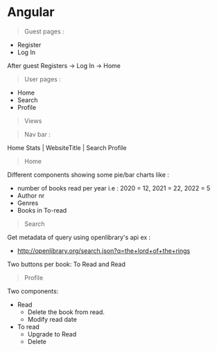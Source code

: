 # Angular

> Guest pages :

- Register
- Log In

After guest Registers -> Log In -> Home

> User pages :

- Home
- Search
- Profile

> Views

> Nav bar :

Home Stats | WebsiteTitle | Search Profile

> Home

Different components showing some pie/bar charts like :

- number of books read per year i.e : 2020 = 12, 2021 = 22, 2022 = 5
- Author nr
- Genres
- Books in To-read

> Search

Get metadata of query using openlibrary's api ex :

- http://openlibrary.org/search.json?q=the+lord+of+the+rings

Two buttons per book: To Read and Read

> Profile

Two components:

- Read
  - Delete the book from read.
  - Modify read date
- To read
  - Upgrade to Read
  - Delete

